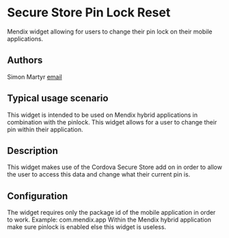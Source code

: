 # Secure Store Pin Lock Reset

Mendix widget allowing for users to change their pin lock on their mobile applications. 

## Authors

Simon Martyr [email](mailto:simon.martyr@finaps.nl) 

## Typical usage scenario

This widget is intended to be used on Mendix hybrid applications in combination with the pinlock. 
This widget allows for a user to change their pin within their application. 

## Description

This widget makes use of the Cordova Secure Store add on in order to allow the user to access this data and change what their current pin is. 

## Configuration

The widget requires only the package id of the mobile application in order to work. 
Example: com.mendix.app
Within the Mendix hybrid application make sure pinlock is enabled else this widget is useless. 








